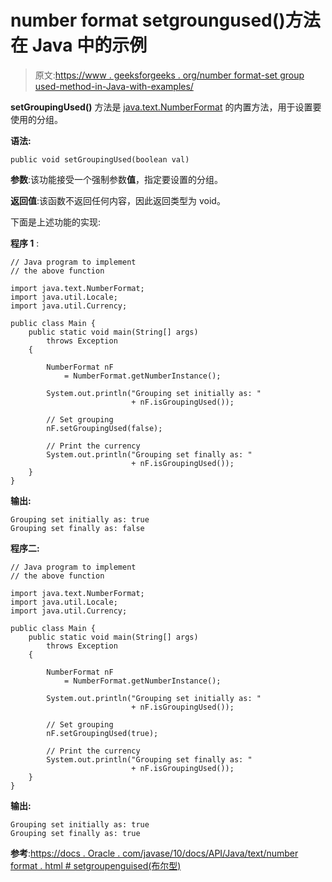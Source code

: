 # number format setgroungused()方法在 Java 中的示例

> 原文:[https://www . geeksforgeeks . org/number format-set group used-method-in-Java-with-examples/](https://www.geeksforgeeks.org/numberformat-setgroupingused-method-in-java-with-examples/)

**setGroupingUsed()** 方法是 [java.text.NumberFormat](https://www.geeksforgeeks.org/numberformat-class-java/) 的内置方法，用于设置要使用的分组。

**语法:**

```
public void setGroupingUsed(boolean val)
```

**参数**:该功能接受一个强制参数**值**，指定要设置的分组。

**返回值**:该函数不返回任何内容，因此返回类型为 void。

下面是上述功能的实现:

**程序 1** :

```
// Java program to implement
// the above function

import java.text.NumberFormat;
import java.util.Locale;
import java.util.Currency;

public class Main {
    public static void main(String[] args)
        throws Exception
    {

        NumberFormat nF
            = NumberFormat.getNumberInstance();

        System.out.println("Grouping set initially as: "
                           + nF.isGroupingUsed());

        // Set grouping
        nF.setGroupingUsed(false);

        // Print the currency
        System.out.println("Grouping set finally as: "
                           + nF.isGroupingUsed());
    }
}
```

**输出:**

```
Grouping set initially as: true
Grouping set finally as: false

```

**程序二:**

```
// Java program to implement
// the above function

import java.text.NumberFormat;
import java.util.Locale;
import java.util.Currency;

public class Main {
    public static void main(String[] args)
        throws Exception
    {

        NumberFormat nF
            = NumberFormat.getNumberInstance();

        System.out.println("Grouping set initially as: "
                           + nF.isGroupingUsed());

        // Set grouping
        nF.setGroupingUsed(true);

        // Print the currency
        System.out.println("Grouping set finally as: "
                           + nF.isGroupingUsed());
    }
}
```

**输出:**

```
Grouping set initially as: true
Grouping set finally as: true

```

**参考**:[https://docs . Oracle . com/javase/10/docs/API/Java/text/number format . html # setgroupenguised(布尔型)](https://docs.oracle.com/javase/10/docs/api/java/text/NumberFormat.html#setGroupingUsed(boolean))